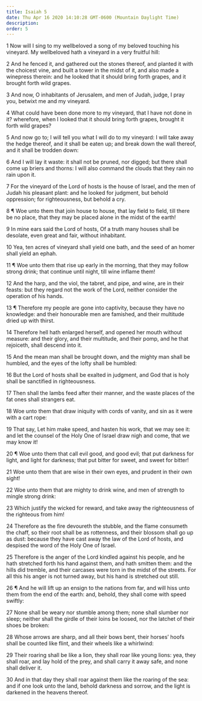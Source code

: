 ```yaml
---
title: Isaiah 5
date: Thu Apr 16 2020 14:10:28 GMT-0600 (Mountain Daylight Time)
description: 
order: 5
---
```


<span></span>
<p>
  1 Now will I sing to my wellbeloved a song of my beloved touching his
  vineyard. My wellbeloved hath a vineyard in a very fruitful hill:
</p>
<p>
  2 And he fenced it, and gathered out the stones thereof, and planted it with
  the choicest vine, and built a tower in the midst of it, and also made a
  winepress therein: and he looked that it should bring forth grapes, and it
  brought forth wild grapes.
</p>
<p>
  3 And now, O inhabitants of Jerusalem, and men of Judah, judge, I pray you,
  betwixt me and my vineyard.
</p>
<p>
  4 What could have been done more to my vineyard, that I have not done in it?
  wherefore, when I looked that it should bring forth grapes, brought it forth
  wild grapes?
</p>
<p>
  5 And now go to; I will tell you what I will do to my vineyard: I will take
  away the hedge thereof, and it shall be eaten up; and break down the wall
  thereof, and it shall be trodden down:
</p>
<p>
  6 And I will lay it waste: it shall not be pruned, nor digged; but there shall
  come up briers and thorns: I will also command the clouds that they rain no
  rain upon it.
</p>
<p>
  7 For the vineyard of the Lord of hosts is the house of Israel, and the men of
  Judah his pleasant plant: and he looked for judgment, but behold oppression;
  for righteousness, but behold a cry.
</p>
<p>
  8 &#xB6; Woe unto them that join house to house, that lay field to field, till
  there be no place, that they may be placed alone in the midst of the earth!
</p>
<p>
  9 In mine ears said the Lord of hosts, Of a truth many houses shall be
  desolate, even great and fair, without inhabitant.
</p>
<p>
  10 Yea, ten acres of vineyard shall yield one bath, and the seed of an homer
  shall yield an ephah.
</p>
<p>
  11 &#xB6; Woe unto them that rise up early in the morning, that they may
  follow strong drink; that continue until night, till wine inflame them!
</p>
<p>
  12 And the harp, and the viol, the tabret, and pipe, and wine, are in their
  feasts: but they regard not the work of the Lord, neither consider the
  operation of his hands.
</p>
<p>
  13 &#xB6; Therefore my people are gone into captivity, because they have no
  knowledge: and their honourable men are famished, and their multitude dried up
  with thirst.
</p>
<p>
  14 Therefore hell hath enlarged herself, and opened her mouth without measure:
  and their glory, and their multitude, and their pomp, and he that rejoiceth,
  shall descend into it.
</p>
<p>
  15 And the mean man shall be brought down, and the mighty man shall be
  humbled, and the eyes of the lofty shall be humbled:
</p>
<p>
  16 But the Lord of hosts shall be exalted in judgment, and God that is holy
  shall be sanctified in righteousness.
</p>
<p>
  17 Then shall the lambs feed after their manner, and the waste places of the
  fat ones shall strangers eat.
</p>
<p>
  18 Woe unto them that draw iniquity with cords of vanity, and sin as it were
  with a cart rope:
</p>
<p>
  19 That say, Let him make speed, and hasten his work, that we may see it: and
  let the counsel of the Holy One of Israel draw nigh and come, that we may know
  it!
</p>
<p>
  20 &#xB6; Woe unto them that call evil good, and good evil; that put darkness
  for light, and light for darkness; that put bitter for sweet, and sweet for
  bitter!
</p>
<p>
  21 Woe unto them that are wise in their own eyes, and prudent in their own
  sight!
</p>
<p>
  22 Woe unto them that are mighty to drink wine, and men of strength to mingle
  strong drink:
</p>
<p>
  23 Which justify the wicked for reward, and take away the righteousness of the
  righteous from him!
</p>
<p>
  24 Therefore as the fire devoureth the stubble, and the flame consumeth the
  chaff, so their root shall be as rottenness, and their blossom shall go up as
  dust: because they have cast away the law of the Lord of hosts, and despised
  the word of the Holy One of Israel.
</p>
<p>
  25 Therefore is the anger of the Lord kindled against his people, and he hath
  stretched forth his hand against them, and hath smitten them: and the hills
  did tremble, and their carcases were torn in the midst of the streets. For all
  this his anger is not turned away, but his hand is stretched out still.
</p>
<p>
  26 &#xB6; And he will lift up an ensign to the nations from far, and will hiss
  unto them from the end of the earth: and, behold, they shall come with speed
  swiftly:
</p>
<p>
  27 None shall be weary nor stumble among them; none shall slumber nor sleep;
  neither shall the girdle of their loins be loosed, nor the latchet of their
  shoes be broken:
</p>
<p>
  28 Whose arrows are sharp, and all their bows bent, their horses&#x2019; hoofs
  shall be counted like flint, and their wheels like a whirlwind:
</p>
<p>
  29 Their roaring shall be like a lion, they shall roar like young lions: yea,
  they shall roar, and lay hold of the prey, and shall carry it away safe, and
  none shall deliver it.
</p>
<p>
  30 And in that day they shall roar against them like the roaring of the sea:
  and if one look unto the land, behold darkness and sorrow, and the light is
  darkened in the heavens thereof.
</p>
